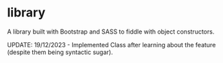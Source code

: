 # library
A library built with Bootstrap and SASS to fiddle with object constructors.

UPDATE:
19/12/2023 - Implemented Class after learning about the feature (despite them being syntactic sugar).

